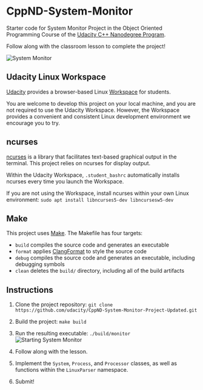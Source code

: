 # CppND-System-Monitor
Starter code for System Monitor Project in the Object Oriented Programming Course of the [Udacity C++ Nanodegree Program](https://www.udacity.com/course/c-plus-plus-nanodegree--nd213). 

Follow along with the classroom lesson to complete the project!

![System Monitor](images/monitor.png)

## Udacity Linux Workspace
[Udacity](https://www.udacity.com/) provides a browser-based Linux [Workspace](https://engineering.udacity.com/creating-a-gpu-enhanced-virtual-desktop-for-udacity-497bdd91a505) for students. 

You are welcome to develop this project on your local machine, and you are not required to use the Udacity Workspace. However, the Workspace provides a convenient and consistent Linux development environment we encourage you to try.

## ncurses
[ncurses](https://www.gnu.org/software/ncurses/) is a library that facilitates text-based graphical output in the terminal. This project relies on ncurses for display output.

Within the Udacity Workspace, `.student_bashrc` automatically installs ncurses every time you launch the Workspace.

If you are not using the Workspace, install ncurses within your own Linux environment: `sudo apt install libncurses5-dev libncursesw5-dev`

## Make
This project uses [Make](https://www.gnu.org/software/make/). The Makefile has four targets:
* `build` compiles the source code and generates an executable
* `format` applies [ClangFormat](https://clang.llvm.org/docs/ClangFormat.html) to style the source code
* `debug` compiles the source code and generates an executable, including debugging symbols
* `clean` deletes the `build/` directory, including all of the build artifacts

## Instructions

1. Clone the project repository: `git clone https://github.com/udacity/CppND-System-Monitor-Project-Updated.git`

2. Build the project: `make build`

3. Run the resulting executable: `./build/monitor`
![Starting System Monitor](images/starting_monitor.png)

4. Follow along with the lesson.

5. Implement the `System`, `Process`, and `Processor` classes, as well as functions within the `LinuxParser` namespace.

6. Submit!